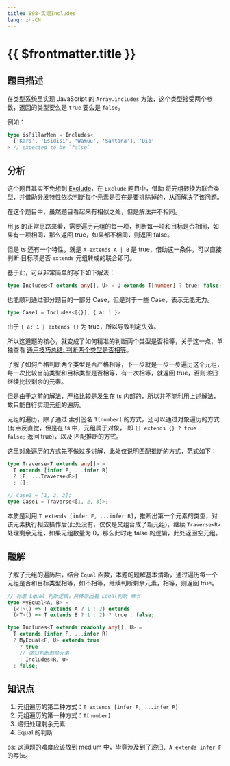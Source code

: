 ```yaml
---
title: 898-实现Includes
lang: zh-CN
---
```


# {{ $frontmatter.title }}

## 题目描述

在类型系统里实现 JavaScript 的 `Array.includes` 方法，这个类型接受两个参数，返回的类型要么是 `true` 要么是 `false`。

例如：

```ts
type isPillarMen = Includes<
  ['Kars', 'Esidisi', 'Wamuu', 'Santana'], 'Dio'
> // expected to be `false`
```

## 分析

这个题目其实不免想到 [Exclude](/easy/43-实现Exclude.md)，在 `Exclude` 题目中，借助 将元组转换为联合类型，并借助分发特性依次判断每个元素是否在是要排除掉的，从而解决了该问题。

在这个题目中，虽然题目看起来有相似之处，但是解法并不相同。

用 js 的正常思路来看，需要遍历元组的每一项，判断每一项和目标是否相同，如果有一项相同，那么返回 true，如果都不相同，则返回 false。

但是 ts 还有一个特性，就是 `A extends A | B` 是 true，借助这一条件，可以直接判断 目标项是否 `extends` 元组转成的联合即可。

基于此，可以非常简单的写下如下解法：

```ts
type Includes<T extends any[], U> = U extends T[number] ? true: false;
```

也能顺利通过部分题目的一部分 Case，但是对于一些 Case，表示无能无力。

```ts
type Case1 = Includes<[{}], { a: 1 }>
```

由于 `{ a: 1 } extends {}` 为 true，所以导致判定失效。

所以这道题的核心，就变成了如何精准的判断两个类型是否相等，关于这一点，单独查看 [通用技巧总结: 判断两个类型是否相等](/summary/基操-判断两个类型相等.md)。

了解了如何严格判断两个类型是否严格相等，下一步就是一步一步遍历这个元组，每一次比较当前类型和目标类型是否相等，有一次相等，就返回 true，否则递归继续比较剩余的元素。

但是由于之前的解法，严格比较是发生在 ts 内部的，所以并不能利用上述解法，故只能自行实现元组的遍历。

元组的遍历，除了通过 索引签名 `T[number]` 的方式，还可以通过对象遍历的方式(有点反直觉，但是在 ts 中，元组属于对象， 即 `[] extends {} ? true : false;` 返回 true)，以及 匹配推断的方式。

这里对象遍历的方式先不做过多讲解，此处仅说明匹配推断的方式，范式如下：

```ts
type Traverse<T extends any[]> =
  T extends [infer F, ...infer R]
  ? [F, ...Traverse<R>]
  : [];

// Case1 = [1, 2, 3];
type Case1 = Traverse<[1, 2, 3]>;
```

本质是利用 `T extends [infer F, ...infer R]`，推断出第一个元素的类型，对该元素执行相应操作后(此处没有，仅仅是又组合成了新元组)，继续 `Traverse<R>` 处理剩余元组，如果元组数量为 0，那么此时走 false 的逻辑，此处返回空元组。

## 题解

了解了元组的遍历后，结合 `Equal` 函数，本题的题解基本清晰，通过遍历每一个元组是否和目标类型相等，如不相等，继续判断剩余元素，相等，则返回 true。

```ts
// 标准 Equal 判断逻辑，具体原因看 Equal判断 章节
type MyEqual<A, B> =
  (<T>() => T extends A ? 1 : 2) extends
  (<T>() => T extends B ? 1 : 2) ? true : false;

type Includes<T extends readonly any[], U> =
  T extends [infer F, ...infer R]
  ? MyEqual<F, U> extends true
    ? true
    // 递归判断剩余元素
    : Includes<R, U>
  : false;
```

## 知识点

1. 元组遍历的第二种方式：`T extends [infer F, ...infer R]`
2. 元组遍历的第一种方式：`T[number]`
3. 递归处理剩余元素
4. Equal 的判断

ps: 这道题的难度应该放到 medium 中，毕竟涉及到了递归、`A extends infer F` 的写法。


